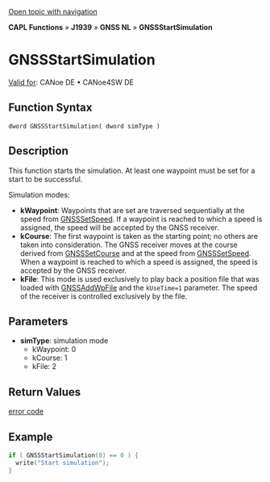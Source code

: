 [Open topic with navigation](../../../../../../CANoeDEFamily.htm#Topics/CAPLFunctions/J1939/GNSSNodeLayer/Functions/CAPLfunctionGNSSstartsimulation.md)

**CAPL Functions** » **J1939** » **GNSS NL** » **GNSSStartSimulation**

# GNSSStartSimulation

[Valid for](../../../../Shared/FeatureAvailability.md): CANoe DE • CANoe4SW DE

## Function Syntax

```
dword GNSSStartSimulation( dword simType )
```

## Description

This function starts the simulation. At least one waypoint must be set for a start to be successful.

Simulation modes:

- **kWaypoint**: Waypoints that are set are traversed sequentially at the speed from [GNSSSetSpeed](CAPLfunctionGNSSsetspeed.md). If a waypoint is reached to which a speed is assigned, the speed will be accepted by the GNSS receiver.
- **kCourse**: The first waypoint is taken as the starting point; no others are taken into consideration. The GNSS receiver moves at the course derived from [GNSSSetCourse](CAPLfunctionGNSSsetcourse.md) and at the speed from [GNSSSetSpeed](CAPLfunctionGNSSsetspeed.md). When a waypoint is reached to which a speed is assigned, the speed is accepted by the GNSS receiver.
- **kFile**: This mode is used exclusively to play back a position file that was loaded with [GNSSAddWpFile](CAPLfunctionGNSSaddwpfile.md) and the `kUseTime=1` parameter. The speed of the receiver is controlled exclusively by the file.

## Parameters

- **simType**: simulation mode
  - kWaypoint: 0
  - kCourse: 1
  - kFile: 2

## Return Values

[error code](../CAPLfunctionsGNSSNLErrorCodesGetLastError.md)

## Example

```c
if ( GNSSStartSimulation(0) == 0 ) {
  write("Start simulation");
}
```
